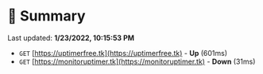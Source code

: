 # 📖 Summary
Last updated: **1/23/2022, 10:15:53 PM**

- `GET` [https://uptimerfree.tk](https://uptimerfree.tk) - **Up** (601ms)
- `GET` [https://monitoruptimer.tk](https://monitoruptimer.tk) - **Down** (31ms)
